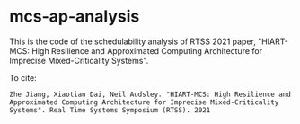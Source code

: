 # mcs-ap-analysis

This is the code of the schedulability analysis of RTSS 2021 paper, "HIART-MCS: High Resilience and Approximated Computing Architecture for Imprecise Mixed-Criticality Systems". 

To cite:

```
Zhe Jiang, Xiaotian Dai, Neil Audsley. "HIART-MCS: High Resilience and Approximated Computing Architecture for Imprecise Mixed-Criticality Systems". Real Time Systems Symposium (RTSS). 2021
```
